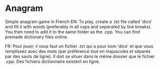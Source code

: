 # Anagram
Simple anagram game in French
EN: To play, create a .txt file called 'dico' and fill it with words (preferably in all caps and seperated by line breaks). You then need to add it to the same folder as the .cpp.
You can find premade dictionary files online.

FR: Pour jouer, il vous faut un fichier .txt qui a pour nom 'dico' et que vous remplissez avec des mots (par préférence tout en majuscules et séparés par des sauts de ligne). Il doit se situer dans le même dossier que le fichier .cpp.
Des fichiers dictionnaire existent en ligne.
